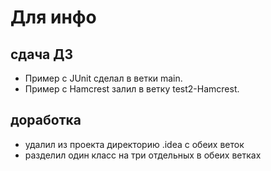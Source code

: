 # Для инфо #
## сдача ДЗ ##
- Пример с JUnit сделал в ветки main. 
- Пример с Hamcrest залил в ветку test2-Hamcrest.

## доработка ##
- удалил из проекта директорию .idea с обеих веток
- разделил один класс на три отдельных в обеих ветках